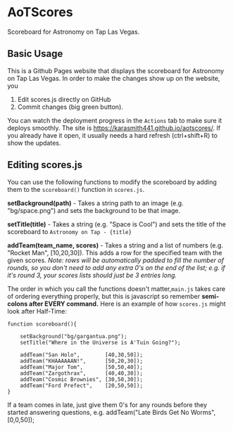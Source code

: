 # AoTScores
Scoreboard for Astronomy on Tap Las Vegas.

## Basic Usage

This is a Github Pages website that displays the scoreboard for Astronomy on Tap Las Vegas. In order to make the changes show up on the website, you 

1. Edit scores.js directly on GitHub
2. Commit changes (big green button).
 
You can watch the deployment progress in the `Actions` tab to make sure it deploys smoothly. The site is https://karasmith441.github.io/aotscores/. If you already have it open, it usually needs a hard refresh (ctrl+shift+R) to show the updates.

## Editing scores.js

You can use the following functions to modify the scoreboard by adding them to the `scoreboard()` function in `scores.js`.

**setBackground(path)** - Takes a string path to an image (e.g. "bg/space.png") and sets the background to be that image.

**setTitle(title)** - Takes a string (e.g. "Space is Cool") and sets the title of the scoreboard to `Astronomy on Tap - {title}`

**addTeam(team_name, scores)** - Takes a string and a list of numbers (e.g. "Rocket Man", [10,20,30]). This adds a row for the specified team with the given scores. *Note: rows will be automatically padded to fill the number of rounds, so you don't need to add any extra 0's on the end of the list; e.g. if it's round 3, your scores lists should just be 3 entries long.*

The order in which you call the functions doesn't matter,`main.js` takes care of ordering everything properly, but this is javascript so remember **semi-colons after EVERY command.** Here is an example of how `scores.js` might look after Half-Time:

```
function scoreboard(){
	
	setBackground("bg/gargantua.png");
	setTitle("Where in the Universe is A'Tuin Going?");

	addTeam("San Holo",        [40,30,50]);
	addTeam("KHAAAAAAN!",      [50,20,30]);
	addTeam("Major Tom",       [50,50,40]);
	addTeam("Zargothrax",      [40,40,30]);
	addTeam("Cosmic Brownies", [30,50,30]);
	addTeam("Ford Prefect",    [20,50,50]);
}
```

If a team comes in late, just give them 0's for any rounds before they started answering questions, e.g. addTeam("Late Birds Get No Worms", [0,0,50]);
